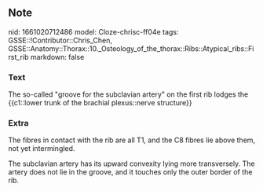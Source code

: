 ## Note
nid: 1661020712486
model: Cloze-chrisc-ff04e
tags: GSSE::!Contributor::Chris_Chen, GSSE::Anatomy::Thorax::10._Osteology_of_the_thorax::Ribs::Atypical_ribs::First_rib
markdown: false

### Text
<div class='toggle'>
  The so-called "groove for the subclavian artery" on the first rib
  lodges the {{c1::lower trunk of the brachial plexus::nerve
  structure}}
</div>

### Extra
<p id="836a1723-e56e-483e-9c7f-3b2fd7778656" class="">The fibres in
contact with the rib are all T1, and the C8 fibres lie above them,
not yet intermingled.
<p id="9fa1265b-3a12-40bb-bdb8-82154087bc0d" class="">The
subclavian artery has its upward convexity lying more transversely.
The artery does not lie in the groove, and it touches only the
outer border of the rib.

